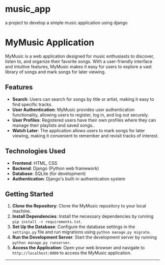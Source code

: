 # music_app
a project to develop a simple music application using django


# MyMusic Application

MyMusic is a web application designed for music enthusiasts to discover, listen to, and organize their favorite songs. With a user-friendly interface and intuitive features, MyMusic makes it easy for users to explore a vast library of songs and mark songs for later viewing.

## Features

- **Search**: Users can search for songs by title or artist, making it easy to find specific tracks.
- **User Authentication**: MyMusic provides user authentication functionality, allowing users to register, log in, and log out securely.
- **User Profiles**: Registered users have their own profiles where they can manage their playlists and saved songs..
- **Watch Later**: The application allows users to mark songs for later viewing, making it convenient to remember and revisit tracks of interest.


## Technologies Used

- **Frontend**: HTML, CSS
- **Backend**: Django (Python web framework)
- **Database**: SQLite (for development)
- **Authentication**: Django's built-in authentication system


## Getting Started

1. **Clone the Repository**: Clone the MyMusic repository to your local machine.
2. **Install Dependencies**: Install the necessary dependencies by running `pip install -r requirements.txt`.
3. **Set Up the Database**: Configure the database settings in the `settings.py` file and run migrations using `python manage.py migrate`.
4. **Run the Development Server**: Start the development server by running `python manage.py runserver`.
5. **Access the Application**: Open your web browser and navigate to `http://localhost:8000` to access the MyMusic application.


---
